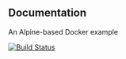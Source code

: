 ## Documentation

An Alpine-based Docker example

[![Build Status](http://ip10-0-0-3-bsu2msf734ug0cfcege0-8080.direct.docker.labs.eazytraining.fr/buildStatus/icon?job=deploiement)](http://ip10-0-0-3-bsu2msf734ug0cfcege0-8080.direct.docker.labs.eazytraining.fr/job/deploiement/)
